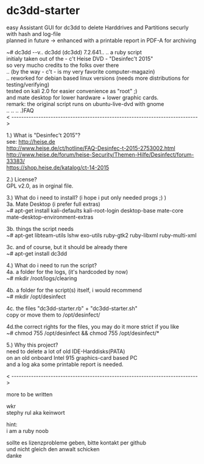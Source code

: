 # dc3dd-starter
easy 
Assistant GUI for dc3dd to delete Harddrives and Partitions securly  
with hash and log-file  
planned in future -> enhanced with a printable report in PDF-A for archiving  

~# dc3dd --v..
dc3dd (dc3dd) 7.2.641..
..
a ruby script  
initialy taken out of the - c't Heise DVD - "Desinfec't 2015"  
so very mucho credits to the folks over there  
..
(by the way  - c't - is my very favorite computer-magazin)  
..
 reworked for debian based linux versions (needs more distributions for testing/verifying)  
 tested on kali 2.0 for easier convenience as "root" ;)  
 and mate desktop for lower hardware + lower graphic cards.  
remark: the original script runs on ubuntu-live-dvd with gnome  
..
..
..
.)FAQ  
< ---------------------------------------------------------------------------->  
  
1.) What is "Desinfec't 2015"?  
see: http://heise.de  
http://www.heise.de/ct/hotline/FAQ-Desinfec-t-2015-2753002.html  
http://www.heise.de/forum/heise-Security/Themen-Hilfe/Desinfect/forum-33383/  
https://shop.heise.de/katalog/ct-14-2015  
  
  
2.) License?  
GPL v2.0, as in orginal file.  
  
  
3.) What do i need to install? (i hope i put only needed progs ;) )  
3a. Mate Desktop (i prefer full extras)  
~# apt-get install kali-defaults kali-root-login desktop-base mate-core mate-desktop-environment-extras  
  
3b. things the script needs  
~# apt-get libteam-utils lshw exo-utils ruby-gtk2 ruby-libxml ruby-multi-xml  
  
3c. and of course, but it should be already there  
~# apt-get install dc3dd  
  
  
4.) What do i need to run the script?  
4a. a folder for the logs, (it's hardcoded by now)  
~# mkdir /root/logs/clearing  
  
4b. a folder for the script(s) itself, i would recommend  
~# mkdir /opt/desinfect  
  
4c. the files "dc3dd-starter.rb" + "dc3dd-starter.sh"  
copy or move them to /opt/desinfect/  
  
4d.the correct rights for the files, you may do it more strict if you like  
~# chmod 755 /opt/desinfect && chmod 755 /opt/desinfect/*  
  
  
5.) Why this project?  
need to delete a lot of old IDE-Harddisks(PATA)  
on an old onboard Intel 915 graphics-card based PC  
and a log aka some printable report is needed.  
  
< ---------------------------------------------------------------------------->  
  
  
more to be written  
  
wkr  
stephy rul aka keinwort  
  
  
hint:  
i am a ruby noob  
  
sollte es lizenzprobleme geben, bitte kontakt per github  
und nicht gleich den anwalt schicken  
danke  
  